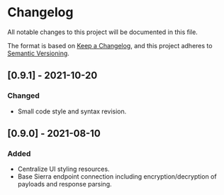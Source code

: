 # Changelog
All notable changes to this project will be documented in this file.

The format is based on [Keep a Changelog](https://keepachangelog.com/en/1.0.0/),
and this project adheres to [Semantic Versioning](https://semver.org/spec/v2.0.0.html).

## [0.9.1] - 2021-10-20
### Changed
- Small code style and syntax revision.

## [0.9.0] - 2021-08-10
### Added
- Centralize UI styling resources.
- Base Sierra endpoint connection including encryption/decryption of payloads and response parsing.